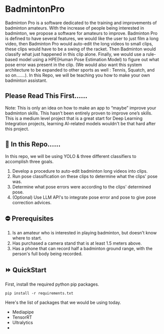 # BadmintonPro
Badminton Pro is a software dedicated to the training and improvements of badminton amateurs. With the increase of people being interested in badminton, we propose a software for amateurs to improve. Badminton Pro is defined to have several features, we would like the user to just film a long video, then Badminton Pro would auto-edit the long videos to small clips, these clips would have to be a swing of the racket. Then Badminton would classify what just happened in this clip alone. Finally, we would use a rule-based model using a HPE(Human Pose Estimation Model) to figure out what pose error was present in the clip. (We would also want this system architecture to be expanded to other sports as well : Tennis, Squatch, and so on…….). In this Repo, we will be teaching you how to make your own badminton assistant. 

## Please Read This First......
Note: This is only an idea on how to make an app to “maybe” improve your badminton skills. This hasn’t been entirely proven to improve one’s skills.
This is a medium level project that is a great start for Deep Learning Integration projects, learning AI-related models wouldn't be that hard after this project.

## 💾 In this Repo......
In this repo, we will be using YOLO & three different classifiers to accomplish three goals.
1.  Develop a procedure to auto-edit badminton long videos into clips.
2.  Run pose classification on these clips to determine what the clips' pose was.
3.  Determine what pose errors were according to the clips' determined pose.
4.  (Optional) Use LLM API's to integrate pose error and pose to give pose correction advices.

## ⛔ Prerequisites
1. Is an amateur who is interested in playing badminton, but doesn't know where to start.
2. Has purchased a camera stand that is at least 1.5 meters above.
3. Has a phone that can record half a badminton ground range, with the person's full body being recorded. 

## ⏩ QuickStart
First, install the required python pip packages.
```
pip install -r requirements.txt
```
Here's the list of packages that we would be using today.
- Mediapipe
- TensorRT
- Ultralytics
- 
